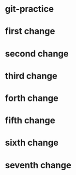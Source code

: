 # git-practice
# first change
# second change
# third change
# forth change
# fifth change
# sixth change
# seventh change
